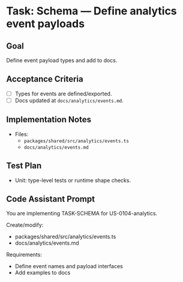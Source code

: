 # Task: Schema — Define analytics event payloads

## Goal
Define event payload types and add to docs.

## Acceptance Criteria
- [ ] Types for events are defined/exported.
- [ ] Docs updated at `docs/analytics/events.md`.

## Implementation Notes
- Files:
  - `packages/shared/src/analytics/events.ts`
  - `docs/analytics/events.md`

## Test Plan
- Unit: type-level tests or runtime shape checks.

## Code Assistant Prompt
You are implementing TASK-SCHEMA for US-0104-analytics.

Create/modify:
- packages/shared/src/analytics/events.ts
- docs/analytics/events.md

Requirements:
- Define event names and payload interfaces
- Add examples to docs
